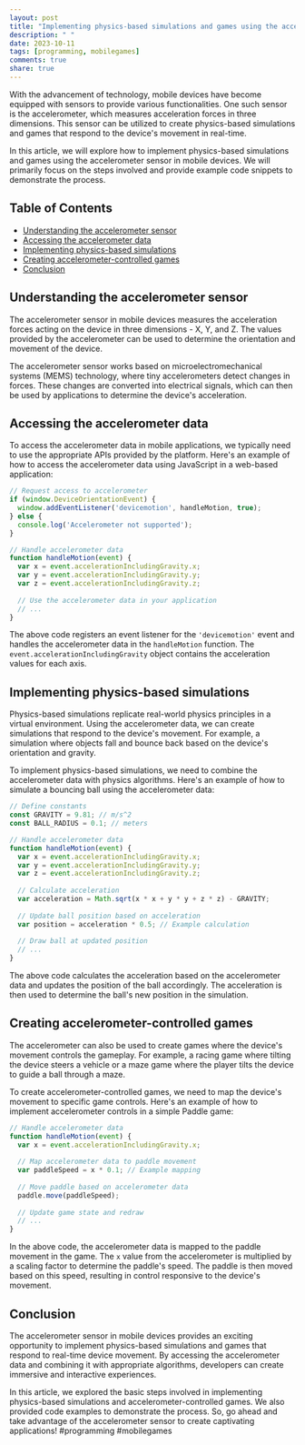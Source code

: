 ```yaml
---
layout: post
title: "Implementing physics-based simulations and games using the accelerometer"
description: " "
date: 2023-10-11
tags: [programming, mobilegames]
comments: true
share: true
---
```


With the advancement of technology, mobile devices have become equipped with sensors to provide various functionalities. One such sensor is the accelerometer, which measures acceleration forces in three dimensions. This sensor can be utilized to create physics-based simulations and games that respond to the device's movement in real-time.

In this article, we will explore how to implement physics-based simulations and games using the accelerometer sensor in mobile devices. We will primarily focus on the steps involved and provide example code snippets to demonstrate the process.

## Table of Contents
- [Understanding the accelerometer sensor](#understanding-the-accelerometer-sensor)
- [Accessing the accelerometer data](#accessing-the-accelerometer-data)
- [Implementing physics-based simulations](#implementing-physics-based-simulations)
- [Creating accelerometer-controlled games](#creating-accelerometer-controlled-games)
- [Conclusion](#conclusion)

## Understanding the accelerometer sensor

The accelerometer sensor in mobile devices measures the acceleration forces acting on the device in three dimensions - X, Y, and Z. The values provided by the accelerometer can be used to determine the orientation and movement of the device.

The accelerometer sensor works based on microelectromechanical systems (MEMS) technology, where tiny accelerometers detect changes in forces. These changes are converted into electrical signals, which can then be used by applications to determine the device's acceleration.

## Accessing the accelerometer data

To access the accelerometer data in mobile applications, we typically need to use the appropriate APIs provided by the platform. Here's an example of how to access the accelerometer data using JavaScript in a web-based application:

```javascript
// Request access to accelerometer
if (window.DeviceOrientationEvent) {
  window.addEventListener('devicemotion', handleMotion, true);
} else {
  console.log('Accelerometer not supported');
}

// Handle accelerometer data
function handleMotion(event) {
  var x = event.accelerationIncludingGravity.x;
  var y = event.accelerationIncludingGravity.y;
  var z = event.accelerationIncludingGravity.z;
  
  // Use the accelerometer data in your application
  // ...
}
```

The above code registers an event listener for the `'devicemotion'` event and handles the accelerometer data in the `handleMotion` function. The `event.accelerationIncludingGravity` object contains the acceleration values for each axis.

## Implementing physics-based simulations

Physics-based simulations replicate real-world physics principles in a virtual environment. Using the accelerometer data, we can create simulations that respond to the device's movement. For example, a simulation where objects fall and bounce back based on the device's orientation and gravity.

To implement physics-based simulations, we need to combine the accelerometer data with physics algorithms. Here's an example of how to simulate a bouncing ball using the accelerometer data:

```javascript
// Define constants
const GRAVITY = 9.81; // m/s^2
const BALL_RADIUS = 0.1; // meters

// Handle accelerometer data
function handleMotion(event) {
  var x = event.accelerationIncludingGravity.x;
  var y = event.accelerationIncludingGravity.y;
  var z = event.accelerationIncludingGravity.z;
  
  // Calculate acceleration
  var acceleration = Math.sqrt(x * x + y * y + z * z) - GRAVITY;
  
  // Update ball position based on acceleration
  var position = acceleration * 0.5; // Example calculation
  
  // Draw ball at updated position
  // ...
}
```

The above code calculates the acceleration based on the accelerometer data and updates the position of the ball accordingly. The acceleration is then used to determine the ball's new position in the simulation.

## Creating accelerometer-controlled games

The accelerometer can also be used to create games where the device's movement controls the gameplay. For example, a racing game where tilting the device steers a vehicle or a maze game where the player tilts the device to guide a ball through a maze.

To create accelerometer-controlled games, we need to map the device's movement to specific game controls. Here's an example of how to implement accelerometer controls in a simple Paddle game:

```javascript
// Handle accelerometer data
function handleMotion(event) {
  var x = event.accelerationIncludingGravity.x;
  
  // Map accelerometer data to paddle movement
  var paddleSpeed = x * 0.1; // Example mapping
  
  // Move paddle based on accelerometer data
  paddle.move(paddleSpeed);
  
  // Update game state and redraw
  // ...
}
```

In the above code, the accelerometer data is mapped to the paddle movement in the game. The `x` value from the accelerometer is multiplied by a scaling factor to determine the paddle's speed. The paddle is then moved based on this speed, resulting in control responsive to the device's movement.

## Conclusion

The accelerometer sensor in mobile devices provides an exciting opportunity to implement physics-based simulations and games that respond to real-time device movement. By accessing the accelerometer data and combining it with appropriate algorithms, developers can create immersive and interactive experiences.

In this article, we explored the basic steps involved in implementing physics-based simulations and accelerometer-controlled games. We also provided code examples to demonstrate the process. So, go ahead and take advantage of the accelerometer sensor to create captivating applications! #programming #mobilegames